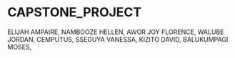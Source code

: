 # CAPSTONE_PROJECT

ELIJAH AMPAIRE,
NAMBOOZE HELLEN,
AWOR JOY FLORENCE,
WALUBE JORDAN,
CEMPUTUS,
SSEGUYA VANESSA,
KIZITO DAVID,
BALUKUMPAGI MOSES,








 
